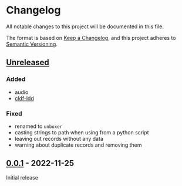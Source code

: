 # Changelog
All notable changes to this project will be documented in this file.

The format is based on [Keep a Changelog](https://keepachangelog.com/en/1.0.0/),
and this project adheres to [Semantic Versioning](https://semver.org/spec/v2.0.0.html).

## [Unreleased]

### Added
* audio
* [cldf-ldd](https://pypi.org/project/cldf-ldd)

### Fixed
* renamed to `unboxer`
* casting strings to path when using from a python script
* leaving out records without any data
* warning about duplicate records and removing them

## [0.0.1] - 2022-11-25

Initial release

[Unreleased]: https://github.com/fmatter/unboxer/compare/v0.0.1...HEAD
[0.0.1]: https://github.com/fmatter/unboxer/compare/v0.0.1...v0.0.1